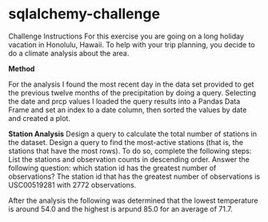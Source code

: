 # sqlalchemy-challenge

Challenge Instructions
For this exercise you are going on a long holiday vacation in Honolulu, Hawaii. To help with your trip planning, you decide to do a climate analysis about the area. 

**Method**

For the analysis I found the most recent day in the data set provided to get the previous twelve months of the precipitation by doing a query. Selecting the date and prcp values I loaded the query results into a Pandas Data Frame and set an index to a date column, then sorted the values by date and created a plot. 

**Station Analysis**
Design a query to calculate the total number of stations in the dataset.
Design a query to find the most-active stations (that is, the stations that have the most rows). To do so, complete the following steps:
List the stations and observation counts in descending order.
Answer the following question: which station id has the greatest number of observations?
  The station id that has the greatest number of observations is USC00519281 with 2772 observations. 

After the analysis the following was determined that the lowest temperature is around 54.0 and the highest is arpund 85.0 for an average of 71.7. 
